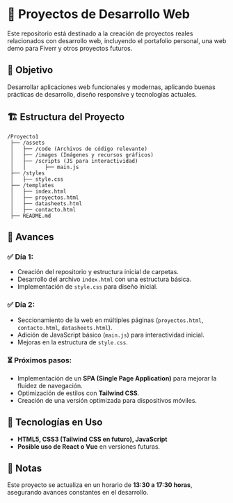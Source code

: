 # 📂 Proyectos de Desarrollo Web

Este repositorio está destinado a la creación de proyectos reales relacionados con desarrollo web, incluyendo el portafolio personal, una web demo para Fiverr y otros proyectos futuros.

## 🎯 Objetivo
Desarrollar aplicaciones web funcionales y modernas, aplicando buenas prácticas de desarrollo, diseño responsive y tecnologías actuales.

## 🏗️ Estructura del Proyecto
```
/Proyecto1  
 ├── /assets  
 │   ├── /code (Archivos de código relevante)  
 │   ├── /images (Imágenes y recursos gráficos)  
 │   ├── /scripts (JS para interactividad)  
 │   │      ├── main.js  
 ├── /styles  
 │   ├── style.css  
 ├── /templates  
 │   ├── index.html  
 │   ├── proyectos.html  
 │   ├── datasheets.html  
 │   ├── contacto.html  
 ├── README.md  
```

## 📌 Avances
### ✅ Día 1:
- Creación del repositorio y estructura inicial de carpetas.
- Desarrollo del archivo `index.html` con una estructura básica.
- Implementación de `style.css` para diseño inicial.

### ✅ Día 2:
- Seccionamiento de la web en múltiples páginas (`proyectos.html`, `contacto.html`, `datasheets.html`).
- Adición de JavaScript básico (`main.js`) para interactividad inicial.
- Mejoras en la estructura de `style.css`.

### ⏳ Próximos pasos:
- Implementación de un **SPA (Single Page Application)** para mejorar la fluidez de navegación.
- Optimización de estilos con **Tailwind CSS**.
- Creación de una versión optimizada para dispositivos móviles.

## 🚀 Tecnologías en Uso
- **HTML5, CSS3 (Tailwind CSS en futuro), JavaScript**
- **Posible uso de React o Vue** en versiones futuras.

## 📌 Notas
Este proyecto se actualiza en un horario de **13:30 a 17:30 horas**, asegurando avances constantes en el desarrollo.


